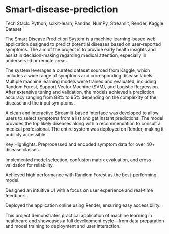 # Smart-disease-prediction
Tech Stack: Python, scikit-learn, Pandas, NumPy, Streamlit, Render, Kaggle Dataset

The Smart Disease Prediction System is a machine learning-based web application designed to predict potential diseases based on user-reported symptoms. The aim of the project is to provide early health insights and assist in decision-making regarding medical attention, especially in underserved or remote areas.

The system leverages a curated dataset sourced from Kaggle, which includes a wide range of symptoms and corresponding disease labels. Multiple machine learning models were trained and evaluated, including Random Forest, Support Vector Machine (SVM), and Logistic Regression. After extensive tuning and validation, the models achieved a prediction accuracy ranging from 88% to 95% depending on the complexity of the disease and the input symptoms.

A clean and interactive Streamlit-based interface was developed to allow users to select symptoms from a list and get instant predictions. The model provides the top likely diseases along with a recommendation to consult a medical professional. The entire system was deployed on Render, making it publicly accessible.

Key Highlights:
Preprocessed and encoded symptom data for over 40+ disease classes.

Implemented model selection, confusion matrix evaluation, and cross-validation for reliability.

Achieved high performance with Random Forest as the best-performing model.

Designed an intuitive UI with a focus on user experience and real-time feedback.

Deployed the application online using Render, ensuring easy accessibility.

This project demonstrates practical application of machine learning in healthcare and showcases a full development cycle—from data preparation and model training to deployment and user interaction.
